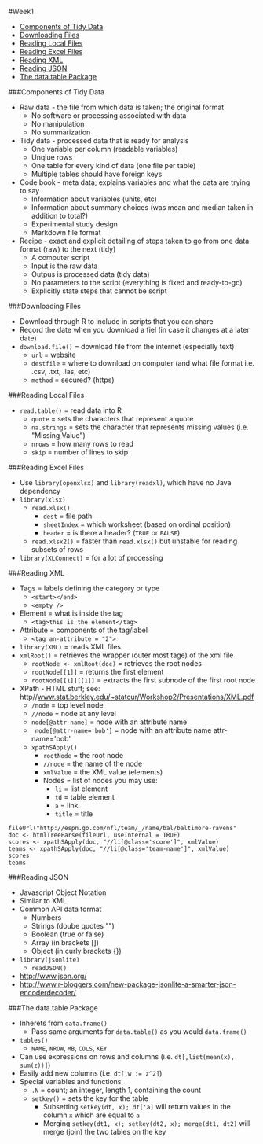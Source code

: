 #Week1

* [Components of Tidy Data](https://github.com/SeaSmith1018/DSSnotes/blob/master/Getting-and-Cleaning-Data/Week1.MD#components-of-tidy-data)
* [Downloading Files](https://github.com/SeaSmith1018/DSSnotes/blob/master/Getting-and-Cleaning-Data/Week1.MD#downloading-files)
* [Reading Local Files](https://github.com/SeaSmith1018/DSSnotes/blob/master/Getting-and-Cleaning-Data/Week1.MD#reading-local-files)
* [Reading Excel Files](https://github.com/SeaSmith1018/DSSnotes/blob/master/Getting-and-Cleaning-Data/Week1.MD#reading-excel-files)
* [Reading XML](https://github.com/SeaSmith1018/DSSnotes/blob/master/Getting-and-Cleaning-Data/Week1.MD#reading-xml)
* [Reading JSON](https://github.com/SeaSmith1018/DSSnotes/blob/master/Getting-and-Cleaning-Data/Week1.MD#reading-json)
* [The data.table Package](https://github.com/SeaSmith1018/DSSnotes/blob/master/Getting-and-Cleaning-Data/Week1.MD#the-datatable-package)  

###Components of Tidy Data
* Raw data - the file from which data is taken; the original format
  * No software or processing associated with data
  * No manipulation
  * No summarization
* Tidy data - processed data that is ready for analysis
  * One variable per column (readable variables)
  * Unqiue rows
  * One table for every kind of data (one file per table)
  * Multiple tables should have foreign keys
* Code book - meta data; explains variables and what the data are trying to say
  * Information about variables (units, etc)
  * Information about summary choices (was mean and median taken in addition to total?)
  * Experimental study design
  * Markdown file format
* Recipe - exact and explicit detailing of steps taken to go from one data format (raw) to the next (tidy)
  * A computer script
  * Input is the raw data
  * Outpus is processed data (tidy data)
  * No parameters to the script (everything is fixed and ready-to-go)
  * Explicitly state steps that cannot be script

###Downloading Files
* Download through R to include in scripts that you can share
* Record the date when you download a fiel (in case it changes at a later date)
* `download.file()` = download file from the internet (especially text)
  * `url` = website
  * `destfile` = where to download on computer (and what file format i.e. .csv, .txt, .las, etc)
  * `method` = secured? (https)

###Reading Local Files
* `read.table()` = read data into R
  * `quote` = sets the characters that represent a quote
  * `na.strings` = sets the character that represents missing values (i.e. "Missing Value")
  * `nrows` = how many rows to read
  * `skip` = number of lines to skip

###Reading Excel Files
* Use `library(openxlsx)` and `library(readxl)`, which have no Java dependency
* `library(xlsx)`
  * `read.xlsx()`
    * `dest` = file path
    * `sheetIndex` = which worksheet (based on ordinal position)
    * `header` = is there a header? (`TRUE` or `FALSE`)
  * `read.xlsx2()` = faster than `read.xlsx()` but unstable for reading subsets of rows
* `library(XLConnect)` = for a lot of processing

###Reading XML
* Tags = labels defining the category or type
  * `<start></end>`
  * `<empty />`
* Element = what is inside the tag
  * `<tag>this is the element</tag>`
* Attribute = components of the tag/label
  * `<tag an-attribute = "2">`
* `library(XML)` = reads XML files
* `xmlRoot()` = retrieves the wrapper (outer most tage) of the xml file
  * `rootNode <- xmlRoot(doc)` = retrieves the root nodes
  * `rootNode[[1]]` = returns the first element
  * `rootNode[[1]][[1]]` = extracts the first subnode of the first root node
* XPath - HTML stuff; see: http//www.stat.berkley.edu/~statcur/Workshop2/Presentations/XML.pdf
  * `/node` = top level node
  * `//node` = node at any level
  * `node[@attr-name]` = node with an attribute name
  * ` node[@attr-name='bob']` = node with an attribute name attr-name='bob'
  * `xpathSApply()`
    * `rootNode` = the root node
    * `//node` = the name of the node
    * `xmlValue` = the XML value (elements)
    * Nodes = list of nodes you may use:
      * `li` = list element
      * `td` = table element
      * `a` = link
      * `title` = title
```
fileUrl("http://espn.go.com/nfl/team/_/name/bal/baltimore-ravens"
doc <- htmlTreeParse(fileUrl, useInternal = TRUE)
scores <- xpathSApply(doc, "//li[@class='score']", xmlValue)
teams <- xpathSApply(doc, "//li[@class='team-name']", xmlValue)
scores
teams
```

###Reading JSON
* Javascript Object Notation
* Similar to XML
* Common API data format
  * Numbers
  * Strings (doube quotes "")
  * Boolean (true or false)
  * Array (in brackets [])
  * Object (in curly brackets {})
* `library(jsonlite)`
  * `readJSON()`
* http://www.json.org/
* http://www.r-bloggers.com/new-package-jsonlite-a-smarter-json-encoderdecoder/

###The data.table Package
* Inherets from `data.frame()`
  * Pass same arguments for `data.table()` as you would `data.frame()`
* `tables()`
  * `NAME`, `NROW`, `MB`, `COLS`, `KEY`
* Can use expressions on rows and columns (i.e. `dt[,list(mean(x), sum(z))]`)
* Easily add new columns (i.e. `dt[,w := z^2]`)
* Special variables and functions
  * `.N` = count; an integer, length 1, containing the count
  * `setkey()` = sets the key for the table
    * Subsetting `setkey(dt, x); dt['a]` will return values in the column `x` which are equal to `a`
    * Merging `setkey(dt1, x); setkey(dt2, x); merge(dt1, dt2)` will merge (join) the two tables on the key
